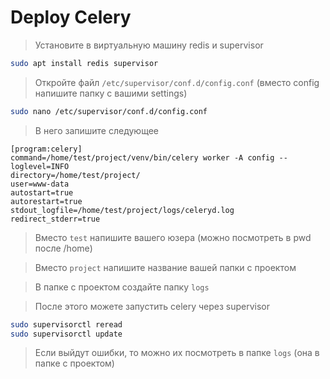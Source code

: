 # Deploy Celery

> Установите в виртуальную машину redis и supervisor

```bash
sudo apt install redis supervisor
```

> Откройте файл `/etc/supervisor/conf.d/config.conf` (вместо config напишите папку с вашими settings)

```bash
sudo nano /etc/supervisor/conf.d/config.conf
```

> В него запишите следующее

```
[program:celery]
command=/home/test/project/venv/bin/celery worker -A config --loglevel=INFO
directory=/home/test/project/
user=www-data
autostart=true
autorestart=true
stdout_logfile=/home/test/project/logs/celeryd.log
redirect_stderr=true
```

> Вместо `test` напишите вашего юзера (можно посмотреть в pwd после /home)

> Вместо `project` напишите название вашей папки с проектом

> В папке с проектом создайте папку `logs`

> После этого можете запустить celery через supervisor

```bash
sudo supervisorctl reread
sudo supervisorctl update
```

> Если выйдут ошибки, то можно их посмотреть в папке `logs` (она в папке с проектом)
